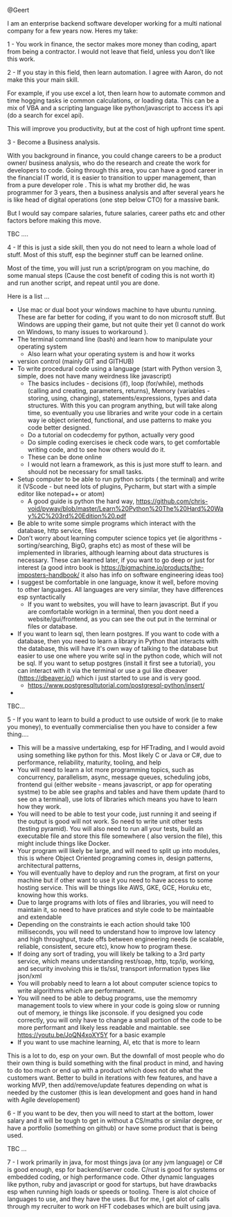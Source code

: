 @Geert

I am an enterprise backend software developer working for a multi national company for a few years now. Heres my take:

1 - You work in finance, the sector makes more money than coding, apart from being a contractor. I would not leave that field, unless you don’t like this work.

2 - If you stay in this field, then learn automation. I agree with Aaron, do not make this your main skill.

 For example, if you use excel a lot, then learn how to automate common and time hogging tasks ie common calculations, or loading data. This can be a mix of VBA and a scripting language like python/javascript to access it’s api (do a search for excel api).

This will improve you productivity, but at the cost of high upfront time spent.

3 - Become a Business analysis.

With you background in finance, you could change careers to be a product owner/ business analysis, who do the research and create the work for developers to code. Going through this area, you can have a good career in the financial IT world, it is easier to transition to upper management, than from a pure developer role . This is what my brother did, he was programmer for 3 years, then a business analysis and after several years he is like head of digital operations (one step below CTO) for a massive bank.

But I would say compare salaries, future salaries, career paths etc and other factors before making this move.

TBC ….


4 - If this is just a side skill, then you do not need to learn a whole load of stuff. Most of this stuff, esp the beginner stuff can be learned online.

Most of the time, you will just run a script/program on you machine, do some manual steps (Cause the cost benefit of coding this is not worth it) and run another script, and repeat until you are done.

Here is a list …

- Use mac or dual boot your windows machine to have ubuntu running. These are far better for coding, if you want to do non microsoft stuff. But Windows are upping their game, but not quite their yet (I cannot do work on Windows, to many issues to workaround ).
- The terminal command line (bash) and learn how to manipulate your operating system
	- Also learn what your operating system is and how it works
- version control (mainly  GIT and GITHUB)
- To write procedural code using a language (start with Python version 3, simple, does not have many weirdness like javascript)
	- The basics includes - decisions (if), loop (for/while), methods (calling and creating, parameters, returns), Memory (variables -storing, using, changing), statements/expressions, types and data structures. With this you can program anything, but will take along time, so eventually you use libraries and write your code in a certain way ie object oriented, functional, and use patterns to make you code better designed.
	- Do a tutorial on codecdemy for python, actually very good
	- Do simple coding exercises ie check code wars, to get comfortable writing code, and to see how others would do it.
	- These can be done online
	- I would not learn a framework, as this is just more stuff to learn. and should not be necessary for small tasks.
- Setup computer to be able to run python scripts ( the terminal) and write it (VScode - but need lots of plugins, Pycharm, but start with a simple editor like notepad++ or atom)
	- A good guide is python the hard way, https://github.com/chris-void/pyway/blob/master/Learn%20Python%20The%20Hard%20Way%2C%203rd%20Edition%20.pdf
- Be able to write some simple programs which  interact with the database, http service, files
- Don’t worry about learning computer science topics yet (ie algorithms -sorting/searching, BigO, graphs etc) as most of these will be implemented in libraries, although learning about data structures is necessary. These can learned later, if you want to go deep or just for interest (a good intro book is https://bigmachine.io/products/the-imposters-handbook/ it also has info on software engineering ideas too)
- I suggest be comfortable in one language, know it well, before moving to other languages. All languages are very similar, they have differences esp syntactically
  - If you want to websites, you will have to learn javascript. But if you are comfortable workign in a terminal, then you dont need a website/gui/frontend, as you can see the out put in the terminal or files or database.
- If you want to learn sql, then learn postgres. If you want to code with a database, then you need to learn a library in Python that interacts with the database, this will have it's own way of talking to the database but easier to use one where you write sql in the python code, which will not be sql. If you want to setup postgres (install it first see a tutorial), you can interact with it via the terminal or use a gui like dbeaver (https://dbeaver.io/) which i just started to use and is very good.
  - https://www.postgresqltutorial.com/postgresql-python/insert/
-

TBC…

5 - If you want to learn to build a product to use outside of work (ie to make you money), to eventually commercialise then you have to consider a few thing….
  - This will be a massive undertaking, esp for HFTrading, and I would avoid using something like python for this. Most likely C or Java or C#, due to performance, reliability, maturity, tooling, and help
  - You will need to learn a lot more programming topics, such as concurrency, parallelism, async, message queues, scheduling jobs, frontend gui (either website - means javascript, or app for operating systme) to be able see graphs and tables and have them update (hard to see on a terminal), use lots of libraries which means you have to learn how they work.
  - You will need to be able to test your code, just running it and seeing if the output is good will not work. So need to write unit other tests (testing pyramid). You will also need to run all your tests, build an executable file and store this file somewhere ( also version the file), this might include things like Docker.
  - Your program will likely be large, and will need to split up into modules, this is where Object Oriented programing comes in, design patterns, architectural patterns,
  - You will eventually have to deploy and run the program, at first on your machine but if other want to use it you need to have access to some hosting service. This will be things like AWS, GKE, GCE, Horuku etc, knowing how this works.
  - Due to large programs with lots of files and libraries, you will need to maintain it, so need to have pratices and style code to be maintaable and extendable
  - Depending on the constraints ie each action should take 100 milliseconds, you will need to understand how to improve low latency and high throughput, trade offs between engineering needs (ie scalable, reliable, consistent, secure etc), know how to program these.
  - If doing any sort of trading, you will likely be talking to a 3rd party service, which means understanding rest/soap, http, tcp/ip, working, and security involving this ie tls/ssl, transport information types like json/xml
  - You will probably need to learn a lot about computer science topics to write algorithms which are performanent.
  - You will need to be able to debug programs, use the memomry management tools to view where in your code is going slow or running out of memory, ie things like jsconsole. if you designed you code correctly, you will only have to change a small portion of the code to be more performant and likely less readable and maintable. see https://youtu.be/JoQN4xoXY5Y for a basic example
  - If you want to use machine learning, AI, etc that is more to learn

This is a lot to do, esp on your own. But the downfall of most people who do their own thing is build something with the final product in mind, and having to do too much or end up with a product which does not do what the customers want. Better to build in iterations with few features, and have a working MVP, then add/remove/update features depending on what is needed by the customer (this is lean development and goes hand in hand with Agile developement)

6 - If you want to be dev, then you will need to start at the bottom, lower salary and it will be tough to get in without a CS/maths or similar degree, or have a portfolio (something on github) or have some product that is being used.

TBC ...

7 - I work primarily in java, for most things java (or any jvm language) or C# is good enough, esp for backend/server code. C/rust is good for systems or embedded coding, or high performance code. Other dynamic languages like python, ruby and javascript or good for startups, but have drawbacks esp when running high loads or speeds or tooling. There is alot choice of languages to use, and they have the uses. But for me, I get alot of calls through my recruiter to work on HFT codebases which are built using java. 
